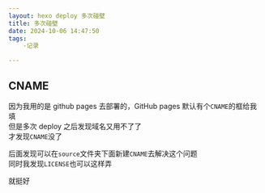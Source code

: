 ```yaml
---
layout: hexo deploy 多次碰壁
title: 多次碰壁
date: 2024-10-06 14:47:50
tags:
    -记录

---
```

## CNAME
因为我用的是 github pages 去部署的，GitHub pages 默认有个`CNAME`的框给我填  
但是多次 deploy 之后发现域名又用不了了  
才发现`CNAME`没了  


后面发现可以在`source`文件夹下面新建`CNAME`去解决这个问题  
同时我发现`LICENSE`也可以这样弄

就挺好